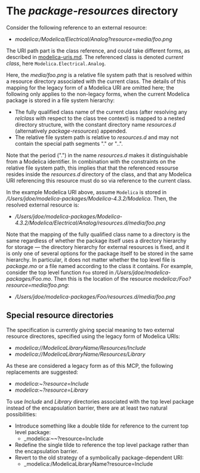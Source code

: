 # The _package-resources_ directory

Consider the following reference to an external resource:
- _modelica:/Modelica/Electrical/Analog?resource=media/foo.png_

The URI path part is the class reference, and could take different forms, as described in [modelica-uris.md](modelica-uris.md).  The referenced class is denoted _current class_, here `Modelica.Electrical.Analog`.

Here, the _media/foo.png_ is a relative file system path that is resolved within a resource directory associated with the current class.  The details of this mapping for the legacy form of a Modelica URI are omitted here; the following only applies to the non-legacy forms, when the current Modelica package is stored in a file system hierarchy:
- The fully qualified class name of the current class (after resolving any _relclass_ with respect to the class tree context) is mapped to a nested directory structure, with the constant directory name _resources.d_ (alternatively _package-resources_) appended.
- The relative file system path is relative to _resources.d_ and may not contain the special path segments "." or "..".

Note that the period (".") in the name _resources.d_ makes it distinguishable from a Modelica identifier.  In combination with the constraints on the relative file system path, this implies that that the referenced resourse resides inside the _resources.d_ directory of the class, and that any Modelica URI referencing this resource must do so via reference to the current class.

In the example Modelica URI above, assume `Modelica` is stored in _/Users/jdoe/modelica-packages/Modelica-4.3.2/Modelica_.  Then, the resolved external resource is:
- _/Users/jdoe/modelica-packages/Modelica-4.3.2/Modelica/Electrical/Analog/resources.d/media/foo.png_

Note that the mapping of the fully qualified class name to a directory is the same regardless of whether the package itself uses a directory hierarchy for storage — the directory hierarchy for external resources is fixed, and it is only one of several options for the package itself to be stored in the same hierarchy.  In particular, it does not matter whether the top level file is _package.mo_ or a file named according to the class it contains.  For example, consider the top level function `Foo` stored in  _/Users/jdoe/modelica-packages/Foo.mo_.  Then this is the location of the resource _modelica:/Foo?resource=media/foo.png_:
- _/Users/jdoe/modelica-packages/Foo/resources.d/media/foo.png_

## Special resource directories

The specification is currently giving special meaning to two external resource directores, specified using the legacy form of Modelica URIs:
- _modelica://ModelicaLibraryName/Resources/Include_
- _modelica://ModelicaLibraryName/Resources/Library_

As these are considered a legacy form as of this MCP, the following replacements are suggested:
- _modelica:~?resource=Include_
- _modelica:~?resource=Library_

To use _Include_ and _Library_ directories associated with the top level package instead of the encapsulation barrier, there are at least two natural possibilities:
- Introduce something like a double tilde for reference to the current top level package:
  - _modelica:~~?resource=Include
- Redefine the single tilde to reference the top level package rather than the encapsulation barrier.
- Revert to the old strategy of a symbolically package-dependent URI:
  - _modelica:/ModelicaLibraryName?resource=Include
